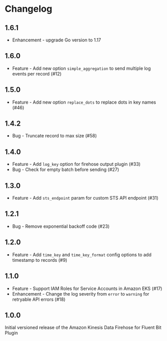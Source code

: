 # Changelog

## 1.6.1
* Enhancement - upgrade Go version to 1.17

## 1.6.0
* Feature - Add new option `simple_aggregation` to send multiple log events per record (#12)

## 1.5.0
* Feature - Add new option `replace_dots` to replace dots in key names (#46)

## 1.4.2
* Bug - Truncate record to max size (#58)

## 1.4.0
* Feature - Add `log_key` option for firehose output plugin (#33)
* Bug - Check for empty batch before sending (#27)

## 1.3.0
* Feature - Add `sts_endpoint` param for custom STS API endpoint (#31)

## 1.2.1
* Bug - Remove exponential backoff code (#23)

## 1.2.0
* Feature - Add `time_key` and `time_key_format` config options to add timestamp to records (#9)

## 1.1.0
* Feature - Support IAM Roles for Service Accounts in Amazon EKS (#17)
* Enhancement - Change the log severity from `error` to `warning` for retryable API errors (#18)


## 1.0.0
Initial versioned release of the Amazon Kinesis Data Firehose for Fluent Bit Plugin
